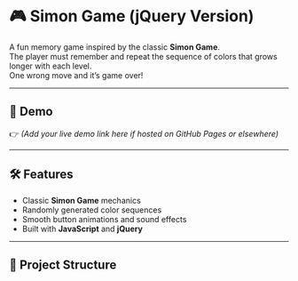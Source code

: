 # 🎮 Simon Game (jQuery Version)

A fun memory game inspired by the classic **Simon Game**.  
The player must remember and repeat the sequence of colors that grows longer with each level.  
One wrong move and it’s game over!

---

## 🚀 Demo
👉 *(Add your live demo link here if hosted on GitHub Pages or elsewhere)*

---

## 🛠️ Features
- Classic **Simon Game** mechanics  
- Randomly generated color sequences  
- Smooth button animations and sound effects  
- Built with **JavaScript** and **jQuery**  

---

## 📂 Project Structure
